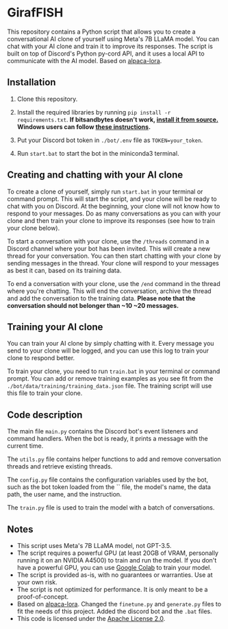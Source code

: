 # GirafFISH

This repository contains a Python script that allows you to create a conversational AI clone of yourself using Meta's 7B LLaMA model. You can chat with your AI clone and train it to improve its responses. The script is built on top of Discord's Python py-cord API, and it uses a local API to communicate with the AI model. Based on [alpaca-lora](https://github.com/tloen/alpaca-lora).

## Installation

1. Clone this repository.

2. Install the required libraries by running `pip install -r requirements.txt`.
**If bitsandbytes doesn't work, [install it from source.](https://github.com/TimDettmers/bitsandbytes/blob/main/compile_from_source.md) Windows users can follow [these instructions](https://github.com/tloen/alpaca-lora/issues/17).**

3. Put your Discord bot token in `./bot/.env` file as `TOKEN=your_token`.

4. Run `start.bat` to start the bot in the miniconda3 terminal.

## Creating and chatting with your AI clone

To create a clone of yourself, simply run `start.bat` in your terminal or command prompt. This will start the script, and your clone will be ready to chat with you on Discord. At the beginning, your clone will not know how to respond to your messages. Do as many conversations as you can with your clone and then train your clone to improve its responses (see how to train your clone below).

To start a conversation with your clone, use the `/threads` command in a Discord channel where your bot has been invited. This will create a new thread for your conversation. You can then start chatting with your clone by sending messages in the thread. Your clone will respond to your messages as best it can, based on its training data.

To end a conversation with your clone, use the `/end` command in the thread where you're chatting. This will end the conversation, archive the thread and add the conversation to the training data. **Please note that the conversation should not belonger than ~10 ~20 messages.**

## Training your AI clone

You can train your AI clone by simply chatting with it. Every message you send to your clone will be logged, and you can use this log to train your clone to respond better.

To train your clone, you need to run `train.bat` in your terminal or command prompt. You can add or remove training examples as you see fit from the `./bot/data/training/training_data.json` file. The training script will use this file to train your clone.

## Code description

The main file `main.py` contains the Discord bot's event listeners and command handlers. When the bot is ready, it prints a message with the current time. 

The `utils.py` file contains helper functions to add and remove conversation threads and retrieve existing threads.

The `config.py` file contains the configuration variables used by the bot, such as the bot token loaded from the `` file, the model's name, the data path, the user name, and the instruction.

The `train.py` file is used to train the model with a batch of conversations.

## Notes

- This script uses Meta's 7B LLaMA model, not GPT-3.5.
- The script requires a powerful GPU (at least 20GB of VRAM, personally running it on an NVIDIA A4500) to train and run the model. If you don't have a powerful GPU, you can use [Google Colab](https://colab.research.google.com/) to train your model.
- The script is provided as-is, with no guarantees or warranties. Use at your own risk.
- The script is not optimized for performance. It is only meant to be a proof-of-concept.
- Based on [alpaca-lora](https://github.com/tloen/alpaca-lora). Changed the `finetune.py` and `generate.py` files to fit the needs of this project. Added the discord bot and the `.bat` files.
- This code is licensed under the [Apache License 2.0](https://www.apache.org/licenses/LICENSE-2.0).
